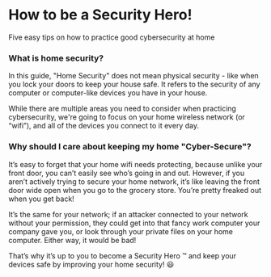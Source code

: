 # How to be a Security Hero!
Five easy tips on how to practice good cybersecurity at home

### What is home security?
In this guide, "Home Security" does not mean physical security - like when you lock your doors to keep your house safe. It refers to the security of any computer or computer-like devices you have in your house.

While there are multiple areas you need to consider when practicing cybersecurity, we're going to focus on your home wireless network (or “wifi”), and all of the devices you connect to it every day.

### Why should I care about keeping my home "Cyber-Secure"?
It’s easy to forget that your home wifi needs protecting, because unlike your front door, you can’t easily see who’s going in and out. However, if you aren’t actively trying to secure your home network, it’s like leaving the front door wide open when you go to the grocery store. You’re pretty freaked out when you get back! 

It’s the same for your network; if an attacker connected to your network without your permission, they could get into that fancy work computer your company gave you, or look through your private files on your home computer. Either way, it would be bad!

That’s why it’s up to you to become a Security Hero ™ and keep your devices safe by improving your home security! 😃
